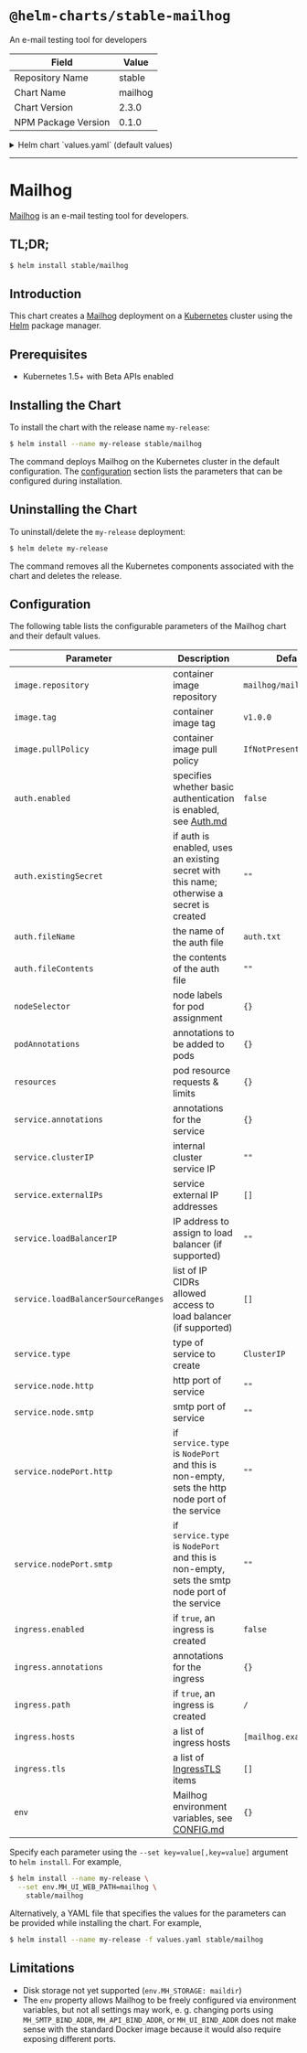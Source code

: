 # `@helm-charts/stable-mailhog`

An e-mail testing tool for developers

| Field               | Value   |
| ------------------- | ------- |
| Repository Name     | stable  |
| Chart Name          | mailhog |
| Chart Version       | 2.3.0   |
| NPM Package Version | 0.1.0   |

<details>

<summary>Helm chart `values.yaml` (default values)</summary>

```yaml
image:
  repository: mailhog/mailhog
  tag: v1.0.0
  pullPolicy: IfNotPresent

service:
  annotations: {}
  clusterIP: ''
  externalIPs: []
  loadBalancerIP: ''
  loadBalancerSourceRanges: []
  type: ClusterIP
  port:
    http: 8025
    smtp: 1025
  nodePort:
    http: ''
    smtp: ''

ingress:
  enabled: false
  annotations: {}
  path: /
  hosts:
    - mailhog.example.com
  tls: []
  #  - hosts:
  #      - mailhog.example.com
  #    secretName: tls-mailhog

auth:
  enabled: false
  existingSecret: ''
  fileName: auth.txt
  fileContents: ''

podAnnotations: {}
resources: {}
env: {}
```

</details>

---

# Mailhog

[Mailhog](http://iankent.uk/project/mailhog/) is an e-mail testing tool for developers.

## TL;DR;

```bash
$ helm install stable/mailhog
```

## Introduction

This chart creates a [Mailhog](http://iankent.uk/project/mailhog/) deployment on a [Kubernetes](http://kubernetes.io)
cluster using the [Helm](https://helm.sh) package manager.

## Prerequisites

- Kubernetes 1.5+ with Beta APIs enabled

## Installing the Chart

To install the chart with the release name `my-release`:

```bash
$ helm install --name my-release stable/mailhog
```

The command deploys Mailhog on the Kubernetes cluster in the default configuration. The [configuration](#configuration)
section lists the parameters that can be configured during installation.

## Uninstalling the Chart

To uninstall/delete the `my-release` deployment:

```bash
$ helm delete my-release
```

The command removes all the Kubernetes components associated with the chart and deletes the release.

## Configuration

The following table lists the configurable parameters of the Mailhog chart and their default values.

| Parameter                          | Description                                                                                                                   | Default                 |
| ---------------------------------- | ----------------------------------------------------------------------------------------------------------------------------- | ----------------------- |
| `image.repository`                 | container image repository                                                                                                    | `mailhog/mailhog`       |
| `image.tag`                        | container image tag                                                                                                           | `v1.0.0`                |
| `image.pullPolicy`                 | container image pull policy                                                                                                   | `IfNotPresent`          |
| `auth.enabled`                     | specifies whether basic authentication is enabled, see [Auth.md](https://github.com/mailhog/MailHog/blob/master/docs/Auth.md) | `false`                 |
| `auth.existingSecret`              | if auth is enabled, uses an existing secret with this name; otherwise a secret is created                                     | `""`                    |
| `auth.fileName`                    | the name of the auth file                                                                                                     | `auth.txt`              |
| `auth.fileContents`                | the contents of the auth file                                                                                                 | `""`                    |
| `nodeSelector`                     | node labels for pod assignment                                                                                                | `{}`                    |
| `podAnnotations`                   | annotations to be added to pods                                                                                               | `{}`                    |
| `resources`                        | pod resource requests & limits                                                                                                | `{}`                    |
| `service.annotations`              | annotations for the service                                                                                                   | `{}`                    |
| `service.clusterIP`                | internal cluster service IP                                                                                                   | `""`                    |
| `service.externalIPs`              | service external IP addresses                                                                                                 | `[]`                    |
| `service.loadBalancerIP`           | IP address to assign to load balancer (if supported)                                                                          | `""`                    |
| `service.loadBalancerSourceRanges` | list of IP CIDRs allowed access to load balancer (if supported)                                                               | `[]`                    |
| `service.type`                     | type of service to create                                                                                                     | `ClusterIP`             |
| `service.node.http`                | http port of service                                                                                                          | `""`                    |
| `service.node.smtp`                | smtp port of service                                                                                                          | `""`                    |
| `service.nodePort.http`            | if `service.type` is `NodePort` and this is non-empty, sets the http node port of the service                                 | `""`                    |
| `service.nodePort.smtp`            | if `service.type` is `NodePort` and this is non-empty, sets the smtp node port of the service                                 | `""`                    |
| `ingress.enabled`                  | if `true`, an ingress is created                                                                                              | `false`                 |
| `ingress.annotations`              | annotations for the ingress                                                                                                   | `{}`                    |
| `ingress.path`                     | if `true`, an ingress is created                                                                                              | `/`                     |
| `ingress.hosts`                    | a list of ingress hosts                                                                                                       | `[mailhog.example.com]` |
| `ingress.tls`                      | a list of [IngressTLS](https://v1-8.docs.kubernetes.io/docs/api-reference/v1.8/#ingresstls-v1beta1-extensions) items          | `[]`                    |
| `env`                              | Mailhog environment variables, see [CONFIG.md](https://github.com/mailhog/MailHog/blob/master/docs/CONFIG.md)                 | `{}`                    |

Specify each parameter using the `--set key=value[,key=value]` argument to `helm install`. For example,

```bash
$ helm install --name my-release \
  --set env.MH_UI_WEB_PATH=mailhog \
    stable/mailhog
```

Alternatively, a YAML file that specifies the values for the parameters can be provided while installing the chart. For example,

```bash
$ helm install --name my-release -f values.yaml stable/mailhog
```

## Limitations

- Disk storage not yet supported (`env.MH_STORAGE: maildir`)
- The `env` property allows Mailhog to be freely configured via environment variables, but not all settings may work,
  e. g. changing ports using `MH_SMTP_BIND_ADDR`, `MH_API_BIND_ADDR`, or `MH_UI_BIND_ADDR` does not make sense with the
  standard Docker image because it would also require exposing different ports.
